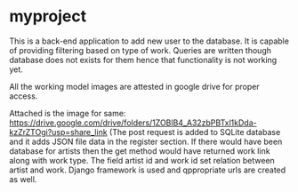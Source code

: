 # myproject

This is a back-end application to add new user to the database. It is capable of providing filtering based on type of work. Queries are written though database does not exists for them hence that functionality is not working yet.

All the working model images are attested in google drive for proper access.

Attached is the image for same: https://drive.google.com/drive/folders/1ZOBlB4_A32zbPBTxl1kDda-kzZrZTOgi?usp=share_link (The post request is added to SQLite database and it adds JSON file data in the register section. If there would have been database for artists then the get method would have returned work link along with work type. The field artist id and work id set relation between artist and work. Django framework is used and qppropriate urls are created as well.
